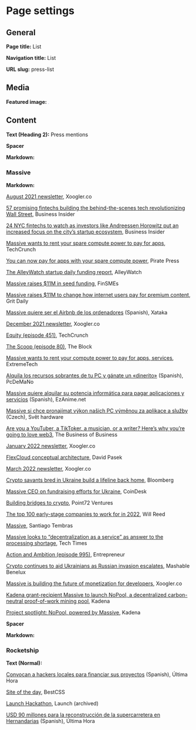 # Page settings

## General

**Page title:** List

**Navigation title:** List

**URL slug:** press-list

## Media

**Featured image:** ![Indigo](indigo.png)

## Content

**Text (Heading 2):** Press mentions

**Spacer**

**Markdown:**

<h3 id="massive">Massive</h3>

**Markdown:**

<p class="omitted"><a target="_blank" href="https://xoogler.substack.com/p/august2021">August 2021
newsletter</a>, Xoogler.co</p>
<p><a target="_blank"
href="https://www.businessinsider.com/fintech-b2b-best-promising-startups-finance-wall-street-payments-crypto-2021-7">57
promising fintechs building the behind-the-scenes tech revolutionizing Wall Street</a>, Business
Insider</p>
<p class="omitted"><a target="_blank"
href="https://www.businessinsider.com/fintech-startups-based-new-york-city-rising-promising-wall-street-2021-8">24
NYC fintechs to watch as investors like Andreessen Horowitz put an increased focus on the city’s
startup ecosystem</a>, Business Insider</p>
<p><a target="_blank"
href="https://techcrunch.com/2021/11/30/massive-wants-to-rent-your-spare-compute-power-to-pay-for-apps/">Massive
wants to rent your spare compute power to pay for apps</a>, TechCrunch</p>
<p><a target="_blank"
href="https://lvhspiratepress.org/you-can-now-pay-for-apps-with-your-spare-compute-power/">You can
now pay for apps with your spare compute power</a>, Pirate Press</p>
<p><a target="_blank"
href="https://www.alleywatch.com/2021/12/the-alleywatch-startup-daily-funding-report-12-1-2021/">The
AlleyWatch startup daily funding report</a>, AlleyWatch</p>
<p><a target="_blank"
href="https://www.finsmes.com/2021/12/massive-raises-11m-in-seed-funding.html">Massive raises $11M
in seed funding</a>, FinSMEs</p>
<p><a target="_blank"
href="https://gritdaily.com/massive-raises-11m-to-change-how-internet-users-pay-for-premium-content/">Massive
raises $11M to change how internet users pay for premium content</a>, Grit Daily</p>
<p><a target="_blank"
href="https://www.xataka.com/servicios/massive-quiere-ser-airbnb-ordenadores-gente-comprara-esa-potencia-calculo-que-tu-no-estas-usando-tu-pc">Massive
quiere ser el Airbnb de los ordenadores</a> (Spanish), Xataka</p>
<p><a target="_blank" href="https://xoogler.substack.com/p/december2021">December 2021
newsletter</a>, Xoogler.co</p>
<p><a target="_blank"
href="https://techcrunch.com/2021/12/03/squares-better-com-name-block-is-butter-y-smooth/">Equity
(episode 451)</a>, TechCrunch</p>
<p><a target="_blank"
href="https://www.theblockcrypto.com/post/126134/point72-ventures-crypto-lead-adam-carson-says-the-firm-is-gearing-up-to-do-token-deals">The
Scoop (episode 80)</a>, The Block</p>
<p><a target="_blank"
href="https://www.extremetech.com/computing/329429-massive-wants-to-rent-your-compute-power-to-pay-for-apps-services">Massive
wants to rent your compute power to pay for apps, services</a>, ExtremeTech</p>
<p><a target="_blank" href="https://www.pcdemano.com/sc/18167/">Alquila los recursos sobrantes de tu
PC y gánate un «dinerito»</a> (Spanish), PcDeMaNo</p>
<p><a target="_blank"
href="https://www.ezanime.net/massive-quiere-alquilar-su-potencia-informatica-para-pagar-aplicaciones-y-servicios/">Massive
quiere alquilar su potencia informática para pagar aplicaciones y servicios</a> (Spanish),
EzAnime.net</p>
<p><a target="_blank"
href="https://www.svethardware.cz/massive-si-chce-pronajimat-vykon-nasich-pc-vymenou-za-aplikace-a-sluzby/56569">Massive
si chce pronajímat výkon našich PC výměnou za aplikace a služby</a> (Czech), Svět hardware</p>
<p><a target="_blank"
href="https://www.businessofbusiness.com/articles/are-you-a-youtuber-a-tiktoker-a-musician-or-a-writer-heres-why-youre-going-to-love-web3/">Are
you a YouTuber, a TikToker, a musician, or a writer<em>?</em> Here’s why you’re going to love
web3</a>, The Business of Business</p>
<p class="omitted"><a target="_blank" href="https://xoogler.substack.com/p/2021">January 2022
newsletter</a>, Xoogler.co</p>
<p><a target="_blank"
href="https://www.slideshare.net/davidpasek/flex-cloud-conceptual-design-ver-02">FlexCloud
conceptual architecture</a>, David Pasek</p>
<p class="omitted"><a target="_blank" href="https://xoogler.substack.com/p/march2022">March 2022
newsletter</a>, Xoogler.co</p>
<p><a target="_blank"
href="https://www.bloomberg.com/news/articles/2022-03-09/ukraine-s-crypto-community-sends-donation-support-after-russia-invasion">Crypto
savants bred in Ukraine build a lifeline back home</a>, Bloomberg</p>
<p><a target="_blank"
href="https://www.coindesk.com/video/recent-videos/massive-ceo-on-fundraising-efforts-for-ukraine/">Massive
CEO on fundraising efforts for Ukraine</a>, CoinDesk</p>
<p><a target="_blank" href="https://p72.vc/fintech/building-bridges-to-crypto/">Building bridges to
crypto</a>, Point72 Ventures</p>
<p><a target="_blank"
href="https://www.top100bywillreed.com/top-100-profiles/massive-computing-inc">The top 100
early-stage companies to work for in 2022</a>, Will Reed</p>
<p><a target="_blank" href="https://twitter.com/crypzantino/status/1552386530177495040">Massive</a>,
Santiago Tembras</p>
<p><a target="_blank"
href="https://www.techtimes.com/articles/278722/20220802/massive-looks-to-decentralization-as-a-service-as-answer-to-the-processing-shortage.htm">Massive
looks to “decentralization as a service” as answer to the processing shortage</a>, Tech Times</p>
<p><a target="_blank" href="https://www.entrepreneur.com/listen/action-and-ambition/434918">Action
and Ambition (episode 995)</a>, Entrepreneur</p>
<p><a target="_blank"
href="https://nl.mashable.com/cryptocurrency/8036/crypto-continues-to-aid-ukrainians-as-russian-invasion-escalates">Crypto
continues to aid Ukrainians as Russian invasion escalates</a>, Mashable Benelux</p>
<p><a target="_blank"
href="https://medium.com/xoogler-co/move-over-data-collection-massive-is-building-the-future-of-monetization-for-developers-eed27ca4f05e">Massive
is building the future of monetization for developers</a>, Xoogler.co</p>
<p><a target="_blank"
href="https://medium.com/kadena-io/kadena-grant-recipient-massive-to-launch-nopool-a-decentralized-carbon-neutral-proof-of-work-1c042c62928f">Kadena
grant-recipient Massive to launch NoPool, a decentralized carbon-neutral proof-of-work mining
pool</a>, Kadena</p>
<p><a target="_blank"
href="https://medium.com/kadena-io/project-spotlight-nopool-powered-by-massive-2f8d220bd34">Project
spotlight: NoPool, powered by Massive</a>, Kadena</p>

**Spacer**

**Markdown:**

<h3 id="rocketship">Rocketship</h3>

**Text (Normal):**

[Convocan a hackers locales para financiar sus proyectos](https://www.ultimahora.com/convocan-hackers-locales-financiar-sus-proyectos-n913963.html)
(Spanish), Última Hora

[Site of the day](https://www.bestcss.in/user/detail/Rocketship-3165), BestCSS

[Launch Hackathon](https://web.archive.org/web/20171024092721/https://www.launchhackathon.com/),
Launch (archived)

[USD 90 millones para la reconstrucción de la supercarretera en Hernandarias](https://www.ultimahora.com/usd-90-millones-la-reconstruccion-la-supercarretera-hernandarias-n985642.html)
(Spanish), Última Hora
